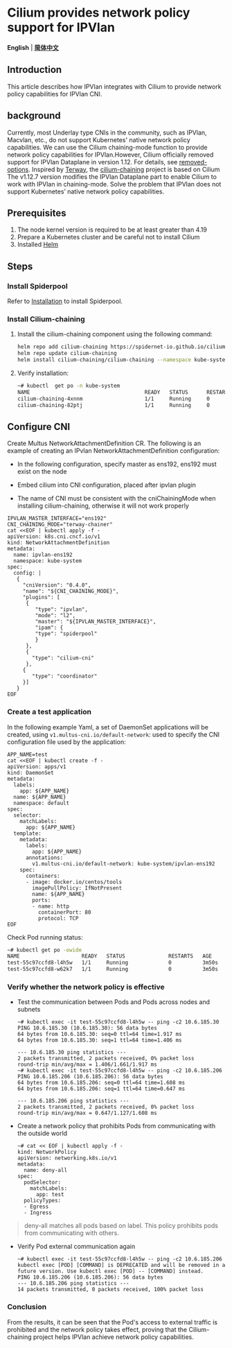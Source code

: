 # Cilium provides network policy support for IPVlan

**English** | [**简体中文**](./cilium-chaining-zh_CN.md)

## Introduction

This article describes how IPVlan integrates with Cilium to provide network policy capabilities for IPVlan CNI.

## background

Currently, most Underlay type CNIs in the community, such as IPVlan, Macvlan, etc., do not support Kubernetes' native network policy capabilities. We can use the Cilium chaining-mode function to provide network policy capabilities for IPVlan.However, Cilium officially removed support for IPVlan Dataplane in version 1.12. For details, see [removed-options](https://docs.cilium.io/en/v1.12/operations/upgrade/#removed-options). Inspired by [Terway](https://github.com/AliyunContainerService/terway), the [cilium-chaining](https://github.com/spidernet-io/cilium-chaining) project is based on Cilium
The v1.12.7 version modifies the IPVlan Dataplane part to enable Cilium to work with IPVlan in chaining-mode. Solve the problem that IPVlan does not support Kubernetes’ native network policy capabilities.

## Prerequisites

1. The node kernel version is required to be at least greater than 4.19
2. Prepare a Kubernetes cluster and be careful not to install Cilium
3. Installed [Helm](https://helm.sh/docs/intro/install/)

## Steps

### Install Spiderpool

Refer to [Installation](./readme.md) to install Spiderpool.

### Install Cilium-chaining

1. Install the cilium-chaining component using the following command:

    ```bash
    helm repo add cilium-chaining https://spidernet-io.github.io/cilium-chaining
    helm repo update cilium-chaining
    helm install cilium-chaining/cilium-chaining --namespace kube-system
    ```

2. Verify installation:

    ```bash
    ~# kubectl  get po -n kube-system
    NAME                                     READY   STATUS      RESTARTS         AGE
    cilium-chaining-4xnnm                    1/1     Running     0                5m48s
    cilium-chaining-82ptj                    1/1     Running     0                5m48s
    ```

## Configure CNI

Create Multus NetworkAttachmentDefinition CR. The following is an example of creating an IPvlan NetworkAttachmentDefinition configuration:

- In the following configuration, specify master as ens192, ens192 must exist on the node

- Embed cilium into CNI configuration, placed after ipvlan plugin

- The name of CNI must be consistent with the cniChainingMode when installing cilium-chaining, otherwise it will not work properly

```shell
IPVLAN_MASTER_INTERFACE="ens192"
CNI_CHAINING_MODE="terway-chainer"
cat <<EOF | kubectl apply -f -
apiVersion: k8s.cni.cncf.io/v1
kind: NetworkAttachmentDefinition
metadata:
  name: ipvlan-ens192
  namespace: kube-system
spec:
  config: |
   {
     "cniVersion": "0.4.0",
     "name": "${CNI_CHAINING_MODE}",
     "plugins": [
      {
         "type": "ipvlan",
         "mode": "l2",
         "master": "${IPVLAN_MASTER_INTERFACE}",
         "ipam": {
         "type": "spiderpool"
         }
      },
      {
        "type": "cilium-cni"
      },
     {
        "type": "coordinator"
     }]
   }
EOF
```

### Create a test application

In the following example Yaml, a set of DaemonSet applications will be created, using `v1.multus-cni.io/default-network`: used to specify the CNI configuration file used by the application:

```shell
APP_NAME=test
cat <<EOF | kubectl create -f -
apiVersion: apps/v1
kind: DaemonSet
metadata:
  labels:
    app: ${APP_NAME}
  name: ${APP_NAME}
  namespace: default
spec:
  selector:
    matchLabels:
      app: ${APP_NAME}
  template:
    metadata:
      labels:
        app: ${APP_NAME}
      annotations:
        v1.multus-cni.io/default-network: kube-system/ipvlan-ens192
    spec:
      containers:
      - image: docker.io/centos/tools
        imagePullPolicy: IfNotPresent
        name: ${APP_NAME}
        ports:
        - name: http
          containerPort: 80
          protocol: TCP
EOF
```

Check Pod running status:

```bash
~# kubectl get po -owide
NAME                    READY   STATUS              RESTARTS   AGE     IP             NODE          NOMINATED NODE   READINESS GATES
test-55c97ccfd8-l4h5w   1/1     Running             0          3m50s   10.6.185.217   worker1       <none>           <none>
test-55c97ccfd8-w62k7   1/1     Running             0          3m50s   10.6.185.206   controller1   <none>           <none>
```

### Verify whether the network policy is effective

- Test the communication between Pods and Pods across nodes and subnets

    ```shell
    ~# kubectl exec -it test-55c97ccfd8-l4h5w -- ping -c2 10.6.185.30
    PING 10.6.185.30 (10.6.185.30): 56 data bytes
    64 bytes from 10.6.185.30: seq=0 ttl=64 time=1.917 ms
    64 bytes from 10.6.185.30: seq=1 ttl=64 time=1.406 ms

    --- 10.6.185.30 ping statistics ---
    2 packets transmitted, 2 packets received, 0% packet loss
    round-trip min/avg/max = 1.406/1.661/1.917 ms
    ~# kubectl exec -it test-55c97ccfd8-l4h5w -- ping -c2 10.6.185.206
    PING 10.6.185.206 (10.6.185.206): 56 data bytes
    64 bytes from 10.6.185.206: seq=0 ttl=64 time=1.608 ms
    64 bytes from 10.6.185.206: seq=1 ttl=64 time=0.647 ms

    --- 10.6.185.206 ping statistics ---
    2 packets transmitted, 2 packets received, 0% packet loss
    round-trip min/avg/max = 0.647/1.127/1.608 ms
    ```

- Create a network policy that prohibits Pods from communicating with the outside world

    ```shell
    ~# cat << EOF | kubectl apply -f -
    kind: NetworkPolicy
    apiVersion: networking.k8s.io/v1
    metadata:
      name: deny-all
    spec:
      podSelector:
        matchLabels:
          app: test
      policyTypes:
      - Egress
      - Ingress
    ```

> deny-all matches all pods based on label. This policy prohibits pods from communicating with others.

- Verify Pod external communication again

    ```shell
    ~# kubectl exec -it test-55c97ccfd8-l4h5w -- ping -c2 10.6.185.206
    kubectl exec [POD] [COMMAND] is DEPRECATED and will be removed in a future version. Use kubectl exec [POD] -- [COMMAND] instead.
    PING 10.6.185.206 (10.6.185.206): 56 data bytes
    --- 10.6.185.206 ping statistics ---
    14 packets transmitted, 0 packets received, 100% packet loss
    ```

### Conclusion

From the results, it can be seen that the Pod's access to external traffic is prohibited and the network policy takes effect, proving that the Cilium-chaining project helps IPVlan achieve network policy capabilities.
